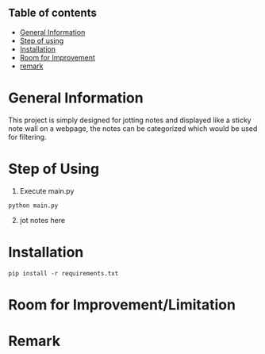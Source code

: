 ## Table of contents
* [General Information](#general-information)
* [Step of using](#step-of-using)
* [Installation](#installation)
* [Room for Improvement](#room-for-improvementlimitation)
* [remark](#remark)


# General Information
This project is simply designed for jotting notes and displayed like a sticky note wall on a webpage, the notes can be categorized which would be used for filtering.


# Step of Using
1. Execute main.py
```
python main.py
```
2. jot notes here



# Installation
```
pip install -r requirements.txt
```
 

# Room for Improvement/Limitation



# Remark


